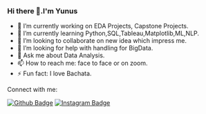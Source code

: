 ### Hi there 👋.I'm Yunus


- 🔭 I’m currently working on EDA Projects, Capstone Projects.
- 🌱 I’m currently learning Python,SQL,Tableau,Matplotlib,ML,NLP.
- 👯 I’m looking to collaborate on new idea which impress me.
- 🤔 I’m looking for help with handling for BigData.
- 💬 Ask me about Data Analysis.
- 📫 How to reach me: face to face or on zoom.
- ⚡ Fun fact: I love Bachata.

Connect with me:

[![Github Badge](https://img.shields.io/badge/-Github-000?style=quare&labelColor=000&logo=Github&logoColor=white&link=link)](https://github.com/yunuskoyun) 
[![Instagram Badge](https://img.shields.io/badge/-Instagram-C13584?style=flat-quare&labelColor=C13584&logo=instagram&logoColor=white&link=link)](https://www.instagram.com/yunuskyn/) 


